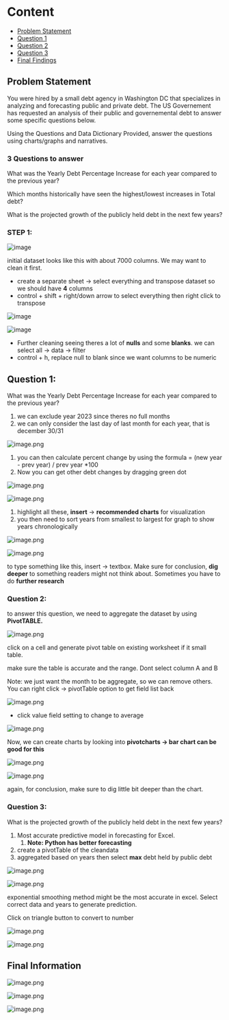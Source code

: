 # Content
- [Problem Statement](#Problem-Statement)
- [Question 1](#Question-1)
- [Question 2](#Question-2)
- [Question 3](#Question-3)
- [Final Findings](#Final-Findings)

## Problem Statement

You were hired by a small debt agency in Washington DC that specializes in analyzing and forecasting public and private debt.
The US Governement has requested an analysis of their public and governemental debt to answer some specific questions below.

Using the Questions and Data Dictionary Provided, answer the questions using charts/graphs and narratives.

### 3 Questions to answer

What was the Yearly Debt Percentage Increase for each year compared to the previous year?

Which months historically have seen the highest/lowest increases in Total debt?

What is the projected growth of the publicly held debt in the next few years?

### STEP 1:

![image](https://github.com/user-attachments/assets/2952e675-a119-4633-a1c5-ce7fe899f64a)

initial dataset looks like this with about 7000 columns. We may want to clean it first.

- create a separate sheet → select everything and transpose dataset so we should have **4** columns
- control + shift + right/down arrow to select everything then right click to transpose

![image](https://github.com/user-attachments/assets/d8a6ad8b-8313-4d28-8105-aad605d4f476)

![image](https://github.com/user-attachments/assets/e948bee1-193b-4579-a495-7f45517824a3)

- Further cleaning seeing theres a lot of **nulls** and some **blanks**. we can select all → data → filter
- control + h, replace null to blank since we want columns to be numeric

## Question 1:

What was the Yearly Debt Percentage Increase for each year compared to the previous year?

1. we can exclude year 2023 since theres no full months
2. we can only consider the last day of last month for each year, that is december 30/31

![image.png](https://prod-files-secure.s3.us-west-2.amazonaws.com/0f68b445-c614-4869-9b6e-26712255f069/4dacb6d7-f4c0-4345-ade2-2e3363b22d9f/image.png)

1. you can then calculate percent change by using the formula = (new year - prev year) / prev year *100
2. Now you can get other debt changes by dragging green dot

![image.png](https://prod-files-secure.s3.us-west-2.amazonaws.com/0f68b445-c614-4869-9b6e-26712255f069/024504ac-f363-492d-826f-2875a38c91a9/image.png)

![image.png](https://prod-files-secure.s3.us-west-2.amazonaws.com/0f68b445-c614-4869-9b6e-26712255f069/d9f51f26-1d4c-43a8-8cd8-398324f1f05f/image.png)

1. highlight all these, **insert** → **recommended charts** for visualization
2. you then need to sort years from smallest to largest for graph to show years chronologically

![image.png](https://prod-files-secure.s3.us-west-2.amazonaws.com/0f68b445-c614-4869-9b6e-26712255f069/629148c1-cba5-4892-8e92-aae8558738ba/image.png)

![image.png](https://prod-files-secure.s3.us-west-2.amazonaws.com/0f68b445-c614-4869-9b6e-26712255f069/51487dec-287c-48c5-b7bc-89e4e4193d5a/image.png)

to type something like this, insert → textbox. Make sure for conclusion, **dig deeper** to something readers might not think about. Sometimes you have to do **further research**

### Question 2:

to answer this question, we need to aggregate the dataset by using **PivotTABLE.**

![image.png](https://prod-files-secure.s3.us-west-2.amazonaws.com/0f68b445-c614-4869-9b6e-26712255f069/39fa4f78-a8ab-4eff-a1be-69ae2515b3e5/image.png)

click on a cell and generate pivot table on existing worksheet if it small table.

make sure the table is accurate and the range. Dont select column A and B

Note: we just want the month to be aggregate, so we can remove others. You can right click → pivotTable option to get field list back

![image.png](https://prod-files-secure.s3.us-west-2.amazonaws.com/0f68b445-c614-4869-9b6e-26712255f069/1cef4fd5-cece-4d84-8c48-b5f3f00a2c20/image.png)

- click value field setting to change to average

![image.png](https://prod-files-secure.s3.us-west-2.amazonaws.com/0f68b445-c614-4869-9b6e-26712255f069/b057300c-8a6d-41b6-a6c7-ba891ec1d865/image.png)

Now, we can create charts by looking into **pivotcharts → bar chart can be good for this**

![image.png](https://prod-files-secure.s3.us-west-2.amazonaws.com/0f68b445-c614-4869-9b6e-26712255f069/b738ad29-4071-40e9-99d1-f3f06f4b366e/image.png)

![image.png](https://prod-files-secure.s3.us-west-2.amazonaws.com/0f68b445-c614-4869-9b6e-26712255f069/efc6f37d-0656-4ae4-b42c-baae5ffce358/image.png)

again, for conclusion, make sure to dig little bit deeper than the chart.

### Question 3:

What is the projected growth of the publicly held debt in the next few years?

1. Most accurate predictive model in forecasting for Excel. 
    1. **Note: Python has better forecasting**
2. create a pivotTable of the cleandata
3. aggregated based on years then select **max** debt held by public debt

![image.png](https://prod-files-secure.s3.us-west-2.amazonaws.com/0f68b445-c614-4869-9b6e-26712255f069/e94ddb2e-556b-4543-aca3-5a96fbb25afb/image.png)

![image.png](https://prod-files-secure.s3.us-west-2.amazonaws.com/0f68b445-c614-4869-9b6e-26712255f069/44726823-195e-4bb1-b443-47c366998844/image.png)

exponential smoothing method might be the most accurate in excel. Select correct data and years to generate prediction.

Click on triangle button to convert to number

![image.png](https://prod-files-secure.s3.us-west-2.amazonaws.com/0f68b445-c614-4869-9b6e-26712255f069/ada312c1-00c4-4c91-89c9-a1f295d7dea1/image.png)

![image.png](https://prod-files-secure.s3.us-west-2.amazonaws.com/0f68b445-c614-4869-9b6e-26712255f069/41c3072e-d0d9-454a-b267-23d2cbc101d2/image.png)

## Final Information

![image.png](https://prod-files-secure.s3.us-west-2.amazonaws.com/0f68b445-c614-4869-9b6e-26712255f069/37eac9fd-fdee-4075-9aee-4f40a44b0688/image.png)

![image.png](https://prod-files-secure.s3.us-west-2.amazonaws.com/0f68b445-c614-4869-9b6e-26712255f069/c9ee00f9-9360-41a5-b6da-0cf5ee6988f0/image.png)

![image.png](https://prod-files-secure.s3.us-west-2.amazonaws.com/0f68b445-c614-4869-9b6e-26712255f069/133316dd-a6ef-4e0e-9e51-63e3c312a6e1/image.png)
